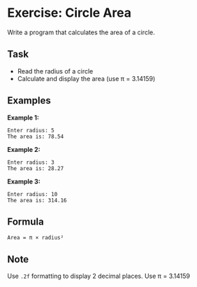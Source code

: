 # Exercise: Circle Area

Write a program that calculates the area of a circle.

## Task
- Read the radius of a circle
- Calculate and display the area (use π = 3.14159)

## Examples
**Example 1:**
```
Enter radius: 5
The area is: 78.54
```

**Example 2:**
```
Enter radius: 3
The area is: 28.27
```

**Example 3:**
```
Enter radius: 10
The area is: 314.16
```

## Formula
`Area = π × radius²`

## Note
Use `.2f` formatting to display 2 decimal places. Use π = 3.14159
